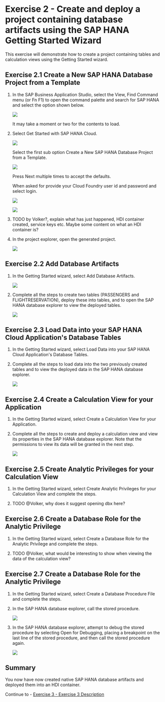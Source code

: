 # Exercise 2 - Create and deploy a project containing database artifacts using the SAP HANA Getting Started Wizard

This exercise will demonstrate how to create a project containing tables and calculation views using the Getting Started wizard.  

## Exercise 2.1 Create a New SAP HANA Database Project from a Template

1. In the SAP Business Application Studio, select the View, Find Command menu (or Fn F1) to open the command palette and search for SAP HANA and select the option shown below.

    ![](images/getting-started.png)

    It may take a moment or two for the contents to load.

2. Select Get Started with SAP HANA Cloud.

    ![](images/guided-development.png)

    Select the first sub option Create a New SAP HANA Database Project from a Template.

    ![](images/create-project.png)

    Press Next multiple times to accept the defaults.

    When asked for provide your Cloud Foundry user id and password and select login.

    ![](images/log-in.png)

    ![](images/output.png)

3. TODO by Volker?, explain what has just happened, HDI container created, service keys etc.  Maybe some content on what an HDI container is?

4. In the project explorer, open the generated project.

    ![](images/open-project.png)

## Exercise 2.2 Add Database Artifacts

1.  In the Getting Started wizard, select Add Database Artifacts.

    ![](images/add-tables.png)

2. Complete all the steps to create two tables (PASSENGERS and FLIGHTRESERVATION), deploy these into tables, and to open the SAP HANA database explorer to view the deployed tables.

    ![](images/tables-in-dbx.png)

## Exercise 2.3 Load Data into your SAP HANA Cloud Application's Database Tables

1.  In the Getting Started wizard, select Load Data into your SAP HANA Cloud Application's Database Tables.

2. Complete all the steps to load data into the two previously created tables and to view the deployed data in the SAP HANA database explorer.

    ![](images/data-in-tables.png)

## Exercise 2.4 Create a Calculation View for your Application

1.  In the Getting Started wizard, select Create a Calculation View for your Application.

2. Complete all the steps to create and deploy a calculation view and view its properties in the SAP HANA database explorer.  Note that the permissions to view its data will be granted in the next step. 

    ![](images/calc-view.png)

## Exercise 2.5 Create Analytic Privileges for your Calculation View

1.  In the Getting Started wizard, select Create Analytic Privileges for your Calculation View and complete the steps.

2. TODO @Volker, why does it suggest opening dbx here?  

## Exercise 2.6 Create a Database Role for the Analytic Privilege

1.  In the Getting Started wizard, select Create a Database Role for the Analytic Privilege and complete the steps.

2. TODO @Volker, what would be interesting to show when viewing the data of the calculation view?

## Exercise 2.7 Create a Database Role for the Analytic Privilege

1.  In the Getting Started wizard, select Create a Database Procedure File and complete the steps.

2.  In the SAP HANA database explorer, call the stored procedure.

    ![](images/call-stored-procedure.png)

3.  In the SAP HANA database explorer, attempt to debug the stored procedure by selecting Open for Debugging, placing a breakpoint on the last line of the stored procedure, and then call the stored procedure again.

    ![](images/debug-stored-procedure.png)

## Summary

You now have now created native SAP HANA database artifacts and deployed them into an HDI container.

Continue to - [Exercise 3 - Exercise 3 Description](../ex3/README.md)

